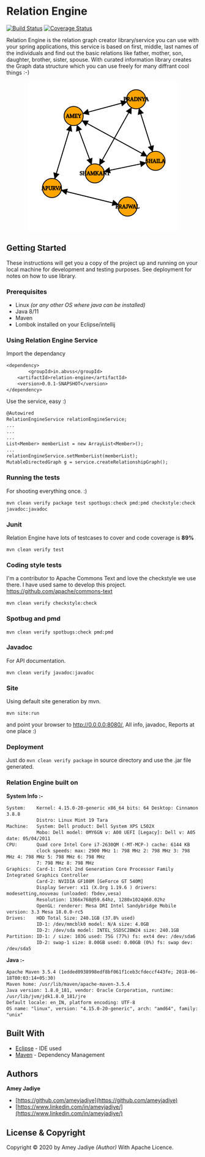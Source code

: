 # Relation Engine

[![Build Status](https://travis-ci.com/abvss/relation-engine.svg?branch=master)](https://travis-ci.com/abvss/relation-engine) [![Coverage Status](https://coveralls.io/repos/github/abvss/relation-engine/badge.svg?branch=master)](https://coveralls.io/github/abvss/relation-engine?branch=master)

Relation Engine is the relation graph creator library/service you can use with your spring applications, this service is based on first, middle, last names of the individuals and find out the basic relations like father, mother, son, daughter, brother, sister, spouse. With curated information library creates the Graph data structure which you can use freely for many diffrant cool things :-)

<p align="center">
  <img src="/src/test/resources/generated-graph/graph.png" />
</p>

## Getting Started

These instructions will get you a copy of the project up and running on your local machine for development and testing purposes. See deployment for notes on how to use library.


### Prerequisites

* Linux _(or any other OS where java can be installed)_
* Java 8/11
* Maven
* Lombok installed on your Eclipse/intellij

### Using Relation Engine Service

Import the dependancy
```
<dependency>
        <groupId>in.abvss</groupId>
	<artifactId>relation-engine</artifactId>
	<version>0.0.1-SNAPSHOT</version>
</dependency>
```
Use the service, easy :)

```
@Autowired
RelationEngineService relationEngineService;
...
...
...
List<Member> memberList = new ArrayList<Member>();
...
relationEngineService.setMemberList(memberList);      
MutableDirectedGraph g = service.createRelationshipGraph();   

```


### Running the tests
For shooting everything once. :)

```
mvn clean verify package test spotbugs:check pmd:pmd checkstyle:check javadoc:javadoc
```

### Junit
Relation Engine have lots of testcases to cover and code coverage is **89%**
```
mvn clean verify test
```

### Coding style tests
I'm a contributor to Apache Commons Text and love the checkstyle we use there. I have used same to develop this project.
https://github.com/apache/commons-text

```
mvn clean verify checkstyle:check
```
### Spotbug and pmd
```
mvn clean verify spotbugs:check pmd:pmd
```
### Javadoc
For API documentation.
```
mvn clean verify javadoc:javadoc
```
### Site
Using default site generation by mvn.
```
mvn site:run
```
and point your browser to http://0.0.0.0:8080/, All info, javadoc, Reports at one place :)

### Deployment

Just do ```mvn clean verify package``` in source directory and use the .jar file generated.

### Relation Engine built on

**System Info :-**

```
System:    Kernel: 4.15.0-20-generic x86_64 bits: 64 Desktop: Cinnamon 3.8.8
           Distro: Linux Mint 19 Tara
Machine:   System: Dell product: Dell System XPS L502X
           Mobo: Dell model: 0MY6GN v: A00 UEFI [Legacy]: Dell v: A05 date: 05/04/2011
CPU:       Quad core Intel Core i7-2630QM (-MT-MCP-) cache: 6144 KB
           clock speeds: max: 2900 MHz 1: 798 MHz 2: 798 MHz 3: 798 MHz 4: 798 MHz 5: 798 MHz 6: 798 MHz
           7: 798 MHz 8: 798 MHz
Graphics:  Card-1: Intel 2nd Generation Core Processor Family Integrated Graphics Controller
           Card-2: NVIDIA GF108M [GeForce GT 540M]
           Display Server: x11 (X.Org 1.19.6 ) drivers: modesetting,nouveau (unloaded: fbdev,vesa)
           Resolution: 1366x768@59.64hz, 1280x1024@60.02hz
           OpenGL: renderer: Mesa DRI Intel Sandybridge Mobile version: 3.3 Mesa 18.0.0-rc5
Drives:    HDD Total Size: 240.1GB (37.8% used)
           ID-1: /dev/mmcblk0 model: N/A size: 4.0GB
           ID-2: /dev/sda model: INTEL_SSDSC2BW24 size: 240.1GB
Partition: ID-1: / size: 103G used: 75G (77%) fs: ext4 dev: /dev/sda6
           ID-2: swap-1 size: 8.00GB used: 0.00GB (0%) fs: swap dev: /dev/sda5
```
**Java :-**

```
Apache Maven 3.5.4 (1edded0938998edf8bf061f1ceb3cfdeccf443fe; 2018-06-18T00:03:14+05:30)
Maven home: /usr/lib/maven/apache-maven-3.5.4
Java version: 1.8.0_181, vendor: Oracle Corporation, runtime: /usr/lib/jvm/jdk1.8.0_181/jre
Default locale: en_IN, platform encoding: UTF-8
OS name: "linux", version: "4.15.0-20-generic", arch: "amd64", family: "unix"

```

## Built With

* [Eclipse](https://www.eclipse.org/) - IDE used
* [Maven](https://maven.apache.org/) - Dependency Management

## Authors

**Amey Jadiye**
* [https://github.com/ameyjadiye](https://github.com/ameyjadiye)
* [https://www.linkedin.com/in/ameyjadiye/](https://www.linkedin.com/in/ameyjadiye/)

## License & Copyright

Copyright © 2020 by Amey Jadiye _(Author)_ With Apache Licence.

